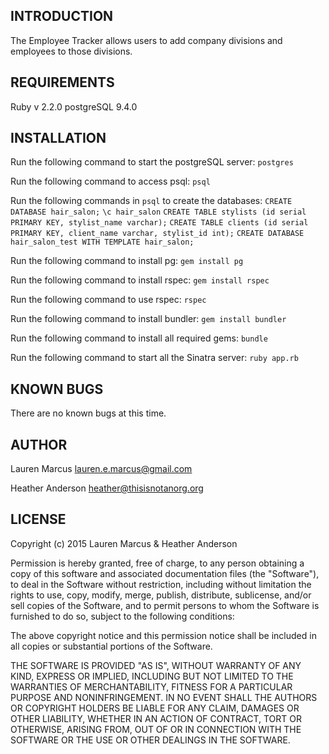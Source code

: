 INTRODUCTION
------------
The Employee Tracker allows users to add company divisions and employees to those divisions.


REQUIREMENTS
------------
Ruby v 2.2.0
postgreSQL 9.4.0


INSTALLATION
------------
Run the following command to start the postgreSQL server:
`postgres`

Run the following command to access psql:
`psql`

Run the following commands in `psql` to create the databases:
`CREATE DATABASE hair_salon;`
`\c hair_salon`
`CREATE TABLE stylists (id serial PRIMARY KEY, stylist_name varchar);`
`CREATE TABLE clients (id serial PRIMARY KEY, client_name varchar, stylist_id int);`
`CREATE DATABASE hair_salon_test WITH TEMPLATE hair_salon;`

Run the following command to install pg:
`gem install pg`

Run the following command to install rspec:
`gem install rspec`

Run the following command to use rspec:
`rspec`

Run the following command to install bundler:
`gem install bundler`

Run the following command to install all required gems:
`bundle`

Run the following command to start all the Sinatra server:
`ruby app.rb`


KNOWN BUGS
---------
There are no known bugs at this time.


AUTHOR
-------
Lauren Marcus
lauren.e.marcus@gmail.com

Heather Anderson
heather@thisisnotanorg.org


LICENSE
-------

Copyright (c) 2015 Lauren Marcus & Heather Anderson

Permission is hereby granted, free of charge, to any person obtaining a copy of this software and associated documentation files (the "Software"), to deal in the Software without restriction, including without limitation the rights to use, copy, modify, merge, publish, distribute, sublicense, and/or sell copies of the Software, and to permit persons to whom the Software is furnished to do so, subject to the following conditions:

The above copyright notice and this permission notice shall be included in all copies or substantial portions of the Software.

THE SOFTWARE IS PROVIDED "AS IS", WITHOUT WARRANTY OF ANY KIND, EXPRESS OR IMPLIED, INCLUDING BUT NOT LIMITED TO THE WARRANTIES OF MERCHANTABILITY, FITNESS FOR A PARTICULAR PURPOSE AND NONINFRINGEMENT. IN NO EVENT SHALL THE AUTHORS OR COPYRIGHT HOLDERS BE LIABLE FOR ANY CLAIM, DAMAGES OR OTHER LIABILITY, WHETHER IN AN ACTION OF CONTRACT, TORT OR OTHERWISE, ARISING FROM, OUT OF OR IN CONNECTION WITH THE SOFTWARE OR THE USE OR OTHER DEALINGS IN THE SOFTWARE.
